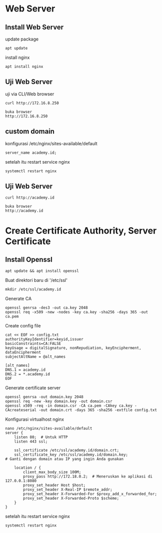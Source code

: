 
# Web Server

## Install Web Server
update package
```
apt update
```
install nginx
```
apt install nginx
```
## Uji Web Server
uji via CLI/Web browser
```
curl http://172.16.8.250

buka browser
http://172.16.8.250
```

## custom domain
konfigurasi /etc/nginx/sites-available/default
```
server_name academy.id;
```
setelah itu restart service nginx
```
systemctl restart nginx
```

## Uji Web Server
```
curl http://academy.id

buka browser
http://academy.id
```

# Create Certificate Authority, Server Certificate
## Install Openssl
```
apt update && apt install openssl
```
Buat direktori baru di '/etc/ssl'
```
mkdir /etc/ssl/academy.id
```
Generate CA
```
openssl genrsa -des3 -out ca.key 2048
openssl req -x509 -new -nodes -key ca.key -sha256 -days 365 -out ca.pem
```
Create config file
```
cat << EOF >> config.txt
authorityKeyIdentifier=keyid,issuer
basicConstraints=CA:FALSE
keyUsage = digitalSignature, nonRepudiation, keyEncipherment, dataEncipherment
subjectAltName = @alt_names

[alt_names]
DNS.1 = academy.id
DNS.2 = *.academy.id
EOF
```
Generate certificate server
```
openssl genrsa -out domain.key 2048
openssl req -new -key domain.key -out domain.csr
openssl x509 -req -in domain.csr -CA ca.pem -CAkey ca.key -CAcreateserial -out domain.crt -days 365 -sha256 -extfile config.txt
```
Konfigurasi virtualhost nginx
```
nano /etc/nginx/sites-available/default
server {
    listen 80;  # Untuk HTTP
    listen 443 ssl;

    ssl_certificate /etc/ssl/academy.id/domain.crt;
    ssl_certificate_key /etc/ssl/academy.id/domain.key;
# Ganti dengan domain atau IP yang ingin Anda gunakan

    location / {
        client_max_body_size 100M;
        proxy_pass http://172.18.0.2;  # Meneruskan ke aplikasi di 127.0.0.1:8080
        proxy_set_header Host $host;
        proxy_set_header X-Real-IP $remote_addr;
        proxy_set_header X-Forwarded-For $proxy_add_x_forwarded_for;
        proxy_set_header X-Forwarded-Proto $scheme;
    }
}

```
setelah itu restart service nginx
```
systemctl restart nginx
```
